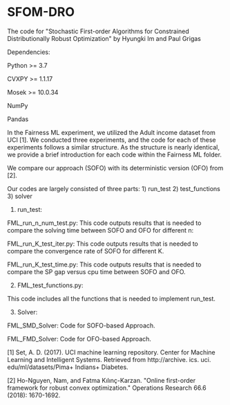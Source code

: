 # SFOM-DRO
The code for "Stochastic First-order Algorithms for Constrained Distributionally Robust Optimization" by Hyungki Im and Paul Grigas

Dependencies:

Python >= 3.7

CVXPY >= 1.1.17

Mosek >= 10.0.34

NumPy

Pandas 


In the Fairness ML experiment, we utilized the Adult income dataset from UCI [1]. We conducted three experiments, and the code for each of these experiments follows a similar structure. 
As the structure is nearly identical, we provide a brief introduction for each code within the Fairness ML folder.


We compare our approach (SOFO) with its deterministic version (OFO) from [2].

Our codes are largely consisted of three parts: 1) run_test 2) test_functions 3) solver
1) run_test: 


FML_run_n_num_test.py: This code outputs results that is needed to compare the solving time between SOFO and OFO for different n:

FML_run_K_test_iter.py: This code outputs results that is needed to compare the convergence rate of SOFO for different K.

FML_run_K_test_time.py: This code outputs results that is needed to compare the SP gap versus cpu time between SOFO and OFO.


2) FML_test_functions.py:


This code includes all the functions that is needed to implement run_test.

3) Solver:


FML_SMD_Solver: Code for SOFO-based Approach.

FML_FMD_Solver: Code for OFO-based Approach.






[1] Set, A. D. (2017). UCI machine learning repository. Center for Machine Learning and Intelligent Systems.
 Retrieved from http://archive. ics. uci. edu/ml/datasets/Pima+ Indians+ Diabetes.
 
[2] Ho-Nguyen, Nam, and Fatma Kılınç-Karzan. "Online first-order framework for robust convex optimization." Operations Research 66.6 (2018): 1670-1692.
